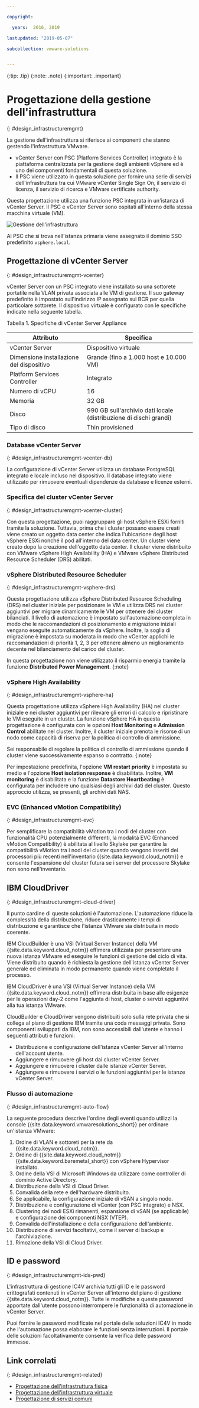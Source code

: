 ```yaml
---

copyright:

  years:  2016, 2019

lastupdated: "2019-05-07"

subcollection: vmware-solutions


---
```


{:tip: .tip}
{:note: .note}
{:important: .important}

# Progettazione della gestione dell'infrastruttura
{: #design_infrastructuremgmt}

La gestione dell'infrastruttura si riferisce ai componenti che stanno gestendo l'infrastruttura VMware.
* vCenter Server con PSC (Platform Services Controller) integrato è la piattaforma centralizzata per la gestione degli ambienti vSphere ed è uno dei componenti fondamentali di questa soluzione.
* Il PSC viene utilizzato in questa soluzione per fornire una serie di servizi dell'infrastruttura tra cui VMware vCenter Single Sign On, il servizio di licenza, il servizio di ricerca e VMware certificate authority.

Questa progettazione utilizza una funzione PSC integrata in un'istanza di vCenter Server. Il PSC e vCenter Server sono ospitati all'interno della stessa macchina virtuale (VM).

![Gestione dell'infrastruttura](../../images/vcsv4radiagrams-ra-inframgmt.svg "Gestione dell'infrastruttura")

Al PSC che si trova nell'istanza primaria viene assegnato il dominio SSO predefinito `vsphere.local`.

## Progettazione di vCenter Server
{: #design_infrastructuremgmt-vcenter}

vCenter Server con un PSC integrato viene installato su una sottorete portatile nella VLAN privata associata alle VM di gestione. Il suo gateway predefinito è impostato sull'indirizzo IP assegnato sul BCR per quella particolare sottorete. Il dispositivo virtuale è configurato con le specifiche indicate nella seguente tabella.

Tabella 1. Specifiche di vCenter Server Appliance

| Attributo                    | Specifica                       |
|------------------------------|-------------------------------------|
| vCenter Server               | Dispositivo virtuale                   |
| Dimensione installazione del dispositivo  | Grande (fino a 1.000 host e 10.000 VM) |
| Platform Services Controller | Integrato                            |
| Numero di vCPU              | 16                                   |
| Memoria                       | 32 GB                               |
| Disco                         | 990 GB sull'archivio dati locale (distribuzione di dischi grandi) |
| Tipo di disco                    | Thin provisioned                    |

### Database vCenter Server
{: #design_infrastructuremgmt-vcenter-db}

La configurazione di vCenter Server utilizza un database PostgreSQL integrato e locale incluso nel dispositivo. Il database integrato viene utilizzato per rimuovere eventuali dipendenze da database e licenze esterni.

### Specifica del cluster vCenter Server
{: #design_infrastructuremgmt-vcenter-cluster}

Con questa progettazione, puoi raggruppare gli host vSphere ESXi forniti tramite la soluzione. Tuttavia, prima che i cluster possano essere creati viene creato un oggetto data center che indica l'ubicazione degli host vSphere ESXi nonché il pod all'interno del data center. Un cluster viene creato dopo la creazione dell'oggetto data center. Il cluster viene distribuito con VMware vSphere High Availability (HA) e VMware vSphere Distributed Resource Scheduler (DRS) abilitati.

### vSphere Distributed Resource Scheduler
{: #design_infrastructuremgmt-vsphere-drs}

Questa progettazione utilizza vSphere Distributed Resource Scheduling (DRS) nel cluster iniziale per posizionare le VM e utilizza DRS nei cluster aggiuntivi per migrare dinamicamente le VM per ottenere dei cluster bilanciati. Il livello di automazione è impostato sull'automazione completa in modo che le raccomandazioni di posizionamento e migrazione iniziali vengano eseguite automaticamente da vSphere. Inoltre, la soglia di migrazione è impostata su moderata in modo che vCenter applichi le raccomandazioni di priorità 1, 2, 3 per ottenere almeno un miglioramento decente nel bilanciamento del carico del cluster.

In questa progettazione non viene utilizzato il risparmio energia tramite la funzione **Distributed Power Management**.
{:note}

### vSphere High Availability
{: #design_infrastructuremgmt-vsphere-ha}

Questa progettazione utilizza vSphere High Availability (HA) nel cluster iniziale e nei cluster aggiuntivi per rilevare gli errori di calcolo e ripristinare le VM eseguite in un cluster. La funzione vSphere HA in questa progettazione è configurata con le opzioni **Host Monitoring** e **Admission Control** abilitate nel cluster. Inoltre, il cluster iniziale prenota le risorse di un nodo come capacità di riserva per la politica di controllo di ammissione.

Sei responsabile di regolare la politica di controllo di ammissione quando il cluster viene successivamente espanso o contratto.
{:note}

Per impostazione predefinita, l'opzione **VM restart priority** è impostata su medio e l'opzione **Host isolation response** è disabilitata. Inoltre, **VM monitoring** è disabilitata e la funzione **Datastore Heartbeating** è configurata per includere uno qualsiasi degli archivi dati del cluster. Questo approccio utilizza, se presenti, gli archivi dati NAS.

### EVC (Enhanced vMotion Compatibility)
{: #design_infrastructuremgmt-evc}

Per semplificare la compatibilità vMotion tra i nodi del cluster con funzionalità CPU potenzialmente differenti, la modalità EVC (Enhanced vMotion Compatibility) è abilitata al livello Skylake per garantire la compatibilità vMotion tra i nodi del cluster quando vengono inseriti dei processori più recenti nell'inventario {{site.data.keyword.cloud_notm}} e consente l'espansione del cluster futura se i server del processore Skylake non sono nell'inventario.

## IBM CloudDriver
{: #design_infrastructuremgmt-cloud-driver}

Il punto cardine di queste soluzioni è l'automazione. L'automazione riduce la complessità della distribuzione, riduce drasticamente i tempi di distribuzione e garantisce che l'istanza VMware sia distribuita in modo coerente.

IBM CloudBuilder è una VSI (Virtual Server Instance) della VM {{site.data.keyword.cloud_notm}} effimera
utilizzata per presentare una nuova istanza VMware ed eseguire le funzioni di gestione del ciclo di vita. Viene distribuito quando è richiesta la gestione dell'istanza vCenter Server generale ed eliminata in modo permanente quando viene completato il processo.

IBM CloudDriver è una VSI (Virtual Server Instance) della VM {{site.data.keyword.cloud_notm}} effimera distribuita in base alle esigenze per le operazioni day-2 come l'aggiunta di host, cluster o servizi aggiuntivi alla tua istanza VMware.

CloudBuilder e CloudDriver vengono distribuiti solo sulla rete privata che si collega al piano di gestione IBM tramite una coda messaggi privata. Sono componenti sviluppati da IBM, non sono accessibili dall'utente e hanno i seguenti attributi e funzioni:
* Distribuzione e configurazione dell'istanza vCenter Server all'interno dell'account utente.
* Aggiungere e rimuovere gli host dai cluster vCenter Server.
* Aggiungere e rimuovere i cluster dalle istanze vCenter Server.
* Aggiungere e rimuovere i servizi o le funzioni aggiuntivi per le istanze
vCenter Server.

### Flusso di automazione
{: #design_infrastructuremgmt-auto-flow}

La seguente procedura descrive l'ordine degli eventi quando utilizzi la console {{site.data.keyword.vmwaresolutions_short}} per ordinare un'istanza VMware:
1. Ordine di VLAN e sottoreti per la rete da {{site.data.keyword.cloud_notm}}.
2. Ordine di {{site.data.keyword.cloud_notm}} {{site.data.keyword.baremetal_short}} con vSphere Hypervisor installato.
3. Ordine della VSI di Microsoft Windows da utilizzare come controller di dominio Active Directory.
4. Distribuzione della VSI di Cloud Driver.
5. Convalida della rete e dell'hardware distribuito.
6. Se applicabile, la configurazione iniziale di vSAN a singolo nodo.
7. Distribuzione e configurazione di vCenter (con PSC integrato) e NSX.
8. Clustering dei nodi ESXi rimanenti, espansione di vSAN (se applicabile) e configurazione dei componenti NSX (VTEP).
9. Convalida dell'installazione e della configurazione dell'ambiente.
10. Distribuzione di servizi facoltativi, come il server di backup e l'archiviazione.
11. Rimozione della VSI di Cloud Driver.

## ID e password
{: #design_infrastructuremgmt-ids-pwd}

L'infrastruttura di gestione IC4V archivia tutti gli ID e le password crittografati contenuti in vCenter Server all'interno del piano di gestione {{site.data.keyword.cloud_notm}}. Tutte le modifiche a queste password apportate dall'utente possono interrompere le funzionalità di automazione in vCenter Server.

Puoi fornire le password modificate nel portale delle soluzioni IC4V in modo che l'automazione possa elaborare le funzioni senza interruzioni. Il portale delle soluzioni facoltativamente consente la verifica delle password immesse.

## Link correlati
{: #design_infrastructuremgmt-related}

* [Progettazione dell'infrastruttura fisica](/docs/services/vmwaresolutions/archiref/solution?topic=vmware-solutions-design_physicalinfrastructure)
* [Progettazione dell'infrastruttura virtuale](/docs/services/vmwaresolutions/archiref/solution?topic=vmware-solutions-design_virtualinfrastructure)
* [Progettazione di servizi comuni](/docs/services/vmwaresolutions/archiref/solution?topic=vmware-solutions-design_commonservice)
